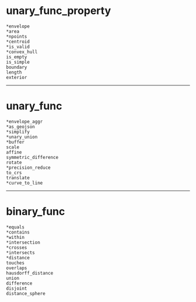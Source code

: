 # unary_func_property
```
*envelope
*area
*npoints
*centroid
*is_valid
*convex_hull
is_empty
is_simple
boundary
length
exterior
```
---
# unary_func
```
*envelope_aggr
*as_geojson
*simplify
*unary_union
*buffer
scale
affine
symmetric_difference
rotate
*precision_reduce
to_crs
translate
*curve_to_line
```

---

# binary_func
```
*equals
*contains
*within
*intersection
*crosses
*intersects
*distance
touches
overlaps
hausdorff_distance
union
difference
disjoint
distance_sphere
```
